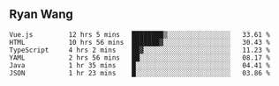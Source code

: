 ## Ryan Wang

<!--START_SECTION:waka-->

```text
Vue.js         12 hrs 5 mins   ████████▒░░░░░░░░░░░░░░░░   33.61 %
HTML           10 hrs 56 mins  ███████▓░░░░░░░░░░░░░░░░░   30.43 %
TypeScript     4 hrs 2 mins    ██▓░░░░░░░░░░░░░░░░░░░░░░   11.23 %
YAML           2 hrs 56 mins   ██░░░░░░░░░░░░░░░░░░░░░░░   08.17 %
Java           1 hr 35 mins    █░░░░░░░░░░░░░░░░░░░░░░░░   04.41 %
JSON           1 hr 23 mins    █░░░░░░░░░░░░░░░░░░░░░░░░   03.86 %
```

<!--END_SECTION:waka-->
